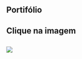 ## Portifólio

<h2>Clique na imagem<h2>
<a href="https://Rafael-moratti.github.io/portifolio/" target="_blank"><img src="https://user-images.githubusercontent.com/104304589/195998100-9e732e19-c984-4328-8b08-32dceacb0040.png" /></a>


